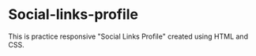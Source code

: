 # Social-links-profile
This is practice responsive "Social Links Profile" created using HTML and CSS.
